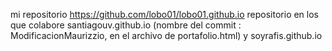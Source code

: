 mi repositorio https://github.com/lobo01/lobo01.github.io
repositorio en los que colabore santiagouv.github.io (nombre del commit : ModificacionMaurizzio, en el archivo de portafolio.html) y soyrafis.github.io

